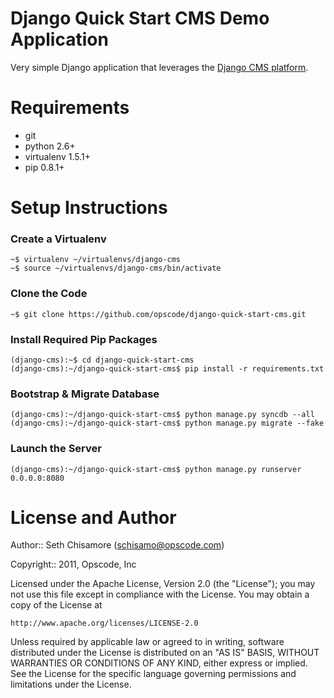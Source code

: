 Django Quick Start CMS Demo Application 
=======================================

Very simple Django application that leverages the [Django CMS platform](http://django-cms.org/).

Requirements
============

* git
* python 2.6+
* virtualenv 1.5.1+
* pip 0.8.1+

Setup Instructions
==================

### Create a Virtualenv

    ~$ virtualenv ~/virtualenvs/django-cms
    ~$ source ~/virtualenvs/django-cms/bin/activate

### Clone the Code

    ~$ git clone https://github.com/opscode/django-quick-start-cms.git

### Install Required Pip Packages
    
    (django-cms):~$ cd django-quick-start-cms
    (django-cms):~/django-quick-start-cms$ pip install -r requirements.txt

### Bootstrap & Migrate Database

    (django-cms):~/django-quick-start-cms$ python manage.py syncdb --all
    (django-cms):~/django-quick-start-cms$ python manage.py migrate --fake
    
### Launch the Server

    (django-cms):~/django-quick-start-cms$ python manage.py runserver 0.0.0.0:8080

License and Author
==================

Author:: Seth Chisamore (<schisamo@opscode.com>)

Copyright:: 2011, Opscode, Inc

Licensed under the Apache License, Version 2.0 (the "License");
you may not use this file except in compliance with the License.
You may obtain a copy of the License at

    http://www.apache.org/licenses/LICENSE-2.0

Unless required by applicable law or agreed to in writing, software
distributed under the License is distributed on an "AS IS" BASIS,
WITHOUT WARRANTIES OR CONDITIONS OF ANY KIND, either express or implied.
See the License for the specific language governing permissions and
limitations under the License.
